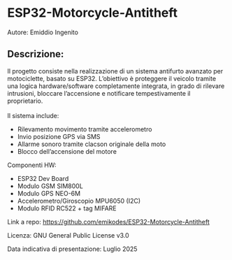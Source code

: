 # ESP32-Motorcycle-Antitheft
Autore: Emiddio Ingenito

## Descrizione:
Il progetto consiste nella realizzazione di un sistema antifurto avanzato per motociclette, basato su ESP32. L’obiettivo è proteggere il veicolo tramite una logica hardware/software completamente integrata, in grado di rilevare intrusioni, bloccare l’accensione e notificare tempestivamente il proprietario.
<br><br>
Il sistema include:

- Rilevamento movimento tramite accelerometro
- Invio posizione GPS via SMS
- Allarme sonoro tramite clacson originale della moto
- Blocco dell’accensione del motore

Componenti HW:
- ESP32 Dev Board
- Modulo GSM SIM800L
- Modulo GPS NEO-6M
- Accelerometro/Giroscopio MPU6050 (I2C)
- Modulo RFID RC522 + tag MIFARE

Link a repo: https://github.com/emikodes/ESP32-Motorcycle-Antitheft

Licenza: GNU General Public License v3.0

Data indicativa di presentazione: Luglio 2025
